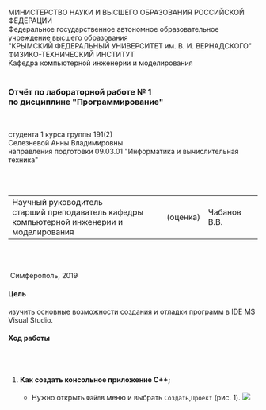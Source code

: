 МИНИСТЕРСТВО НАУКИ  И ВЫСШЕГО ОБРАЗОВАНИЯ РОССИЙСКОЙ ФЕДЕРАЦИИ  
Федеральное государственное автономное образовательное учреждение высшего образования  
"КРЫМСКИЙ ФЕДЕРАЛЬНЫЙ УНИВЕРСИТЕТ им. В. И. ВЕРНАДСКОГО"  
ФИЗИКО-ТЕХНИЧЕСКИЙ ИНСТИТУТ  
Кафедра компьютерной инженерии и моделирования
<br/><br/>


### Отчёт по лабораторной работе № 1<br/> по дисциплине "Программирование"
<br/>


студента 1 курса группы 191(2) <br/>
Селезневой Анны Владимировны <br/>
направления подготовки 09.03.01 "Информатика и вычислительная техника"  
<br/>

​

<table>

<tr><td>Научный руководитель<br/> старший преподаватель кафедры<br/> компьютерной инженерии и моделирования</td>

<td>(оценка)</td>

<td>Чабанов В.В.</td>

</tr>

</table>

<br/><br/>

​
Симферополь, 2019

#### Цель
 изучить основные возможности создания и отладки программ в IDE MS Visual Studio.
#### Ход работы
<br/><br/>
1. **Как создать консольное приложение С++;**
<br/><br/>
    * Нужно открыть `Файл`в меню и выбрать `Создать`,`Проект` (рис. 1). 
    ![](img/BbT27Un-86w.jpg)
